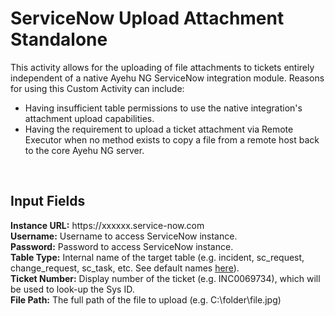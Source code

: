 <h1>ServiceNow Upload Attachment Standalone</h1>

This activity allows for the uploading of file attachments to tickets entirely independent of a native Ayehu NG ServiceNow integration module.  Reasons for using this Custom Activity can include:
<br>
<ul>
  <li>Having insufficient table permissions to use the native integration's attachment upload capabilities.</li>
  <li>Having the requirement to upload a ticket attachment via Remote Executor when no method exists to copy a file from a remote host back to the core Ayehu NG server.</li>
</ul>
<br>
<h2>Input Fields</h2>
<b>Instance URL:</b> https://xxxxxx.service-now.com
<br>
<b>Username:</b> Username to access ServiceNow instance.
<br>
<b>Password:</b> Password to access ServiceNow instance.
<br>
<b>Table Type:</b> Internal name of the target table (e.g. incident, sc_request, change_request, sc_task, etc.  See default names <a href="https://docs.servicenow.com/bundle/london-platform-administration/page/administer/reference-pages/reference/r_TablesAndClasses.html">here</a>).
<br>
<b>Ticket Number:</b> Display number of the ticket (e.g. INC0069734), which will be used to look-up the Sys ID.
<br>
<b>File Path:</b> The full path of the file to upload (e.g. C:\folder\file.jpg)
